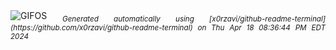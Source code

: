 <div align="justify">
<picture>
    <source media="(prefers-color-scheme: dark)" srcset="https://i.ibb.co/JvX4jCY/output-gif.gif">
    <source media="(prefers-color-scheme: light)" srcset="https://i.ibb.co/JvX4jCY/output-gif.gif">
    <img alt="GIFOS" src="https://i.ibb.co/JvX4jCY/output-gif.gif">
</picture>
<sub><i>Generated automatically using [x0rzavi/github-readme-terminal](https://github.com/x0rzavi/github-readme-terminal) on Thu Apr 18 08:36:44 PM EDT 2024</i></sub>
</div>

<!--  -->